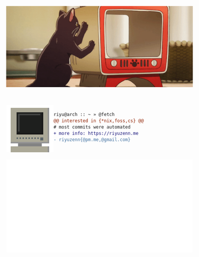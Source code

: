 <div>
  <img src="https://github.com/riyuzenn/riyuzenn/raw/main/img/cat.gif" align="" />
</div>

<p>‎</p>

<div>
  <img src="https://github.com/riyuzenn/riyuzenn/raw/main/img/monitor.gif" width="128" height="128" align="left" />
</div>


```diff

riyu@arch :: ~ » @fetch
@@ interested in {*nix,foss,cs} @@
# most commits were automated
+ more info: https://riyuzenn.me
- riyuzenn{@pm.me,@gmail.com}

```
<p>‎</p>
<!-- <img alt="spotify-github-profile" src="https://spotify-github-profile.vercel.app/api/view?uid=31vjim3nddcmey2mb2a3oh5vehqu&cover_image=true&theme=novatorem&bar_color=53b14f&bar_color_cover=false" align="left" />   -->
<div align="left">
  <a href="https://github.com/riyuzenn?tab=stars">
    <img src="./github-metrics.svg" />
  </a>
</div>
